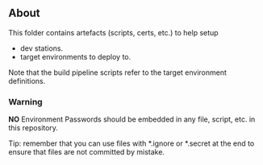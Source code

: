 ## About ##

This folder contains artefacts (scripts, certs, etc.) to help setup 

* dev stations.
* target environments to deploy to.

Note that the build pipeline scripts refer to the target environment definitions.



### Warning ###

**NO** Environment Passwords should be embedded in any file, script, etc. in this repository.

Tip: remember that you can use files with *.ignore or *.secret at the end to ensure that files are not committed by mistake.